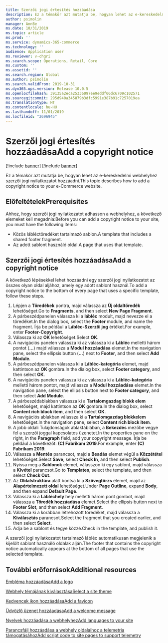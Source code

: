 ```yaml
---
title: Szerzői jogi értesítés hozzáadása
description: Ez a témakör azt mutatja be, hogyan lehet az e-kereskedelmi webhelyhez szerzői jogi nyilatkozatot hozzáadni.
author: psimolin
manager: AnnBe
ms.date: 10/31/2019
ms.topic: article
ms.prod: ''
ms.service: dynamics-365-commerce
ms.technology: ''
audience: Application user
ms.reviewer: v-chgri
ms.search.scope: Operations, Retail, Core
ms.custom: ''
ms.assetid: ''
ms.search.region: Global
ms.author: psimolin
ms.search.validFrom: 2019-10-31
ms.dyn365.ops.version: Release 10.0.5
ms.openlocfilehash: 39135a2eca25336097ee9eddf06dc6709c102571
ms.sourcegitcommit: 295d940a345879b3dfc5991e387b91c7257019ea
ms.translationtype: HT
ms.contentlocale: hu-HU
ms.lasthandoff: 11/01/2019
ms.locfileid: "2696945"
---
```

# <a name="add-a-copyright-notice"></a><span data-ttu-id="57bd7-103">Szerzői jogi értesítés hozzáadása</span><span class="sxs-lookup"><span data-stu-id="57bd7-103">Add a copyright notice</span></span>

[!include [banner](includes/preview-banner.md)]
[!include [banner](includes/banner.md)]

<span data-ttu-id="57bd7-104">Ez a témakör azt mutatja be, hogyan lehet az e-kereskedelmi webhelyhez szerzői jogi nyilatkozatot hozzáadni.</span><span class="sxs-lookup"><span data-stu-id="57bd7-104">This topic describes how to add a copyright notice to your e-Commerce website.</span></span>

## <a name="prerequisites"></a><span data-ttu-id="57bd7-105">Előfeltételek</span><span class="sxs-lookup"><span data-stu-id="57bd7-105">Prerequisites</span></span>

<span data-ttu-id="57bd7-106">Ahhoz, hogy szerzői jogi nyilatkozatot adhasson a webhelyhez, a következő elemeket kell megadnia:</span><span class="sxs-lookup"><span data-stu-id="57bd7-106">Before you can add a copyright notice to your site, you must have the following items:</span></span>

- <span data-ttu-id="57bd7-107">Közös lábléctöredéket tartalmazó sablon.</span><span class="sxs-lookup"><span data-stu-id="57bd7-107">A template that includes a shared footer fragment.</span></span>
- <span data-ttu-id="57bd7-108">Az adott sablont használó oldal.</span><span class="sxs-lookup"><span data-stu-id="57bd7-108">A page that uses that template.</span></span>

## <a name="add-a-copyright-notice"></a><span data-ttu-id="57bd7-109">Szerzői jogi értesítés hozzáadása</span><span class="sxs-lookup"><span data-stu-id="57bd7-109">Add a copyright notice</span></span>

<span data-ttu-id="57bd7-110">A következő lépésekkel lehet hozzáadni egy szerzői jogi nyilatkozatot az összes olyan oldal aljához, amely egy adott sablont használ.</span><span class="sxs-lookup"><span data-stu-id="57bd7-110">To add a copyright notice to the bottom of every page that uses a specific template, follow these steps.</span></span>

1. <span data-ttu-id="57bd7-111">Lépjen a **Töredékek** pontra, majd válassza az **Új oldaltöredék** lehetőséget.</span><span class="sxs-lookup"><span data-stu-id="57bd7-111">Go to **Fragments**, and then select **New Page Fragment**.</span></span>
1. <span data-ttu-id="57bd7-112">A párbeszédpanelen válassza ki a **lábléc** modult, majd nevezze el a töredéket.</span><span class="sxs-lookup"><span data-stu-id="57bd7-112">In the dialog box, select the **Footer** module, and name the fragment.</span></span> <span data-ttu-id="57bd7-113">Írja be például a **Lábléc-Szerzői jog** értéket.</span><span class="sxs-lookup"><span data-stu-id="57bd7-113">For example, enter **Footer-Copyright**.</span></span>
1. <span data-ttu-id="57bd7-114">Válassza ki az **OK** lehetőséget.</span><span class="sxs-lookup"><span data-stu-id="57bd7-114">Select **OK**.</span></span>
1. <span data-ttu-id="57bd7-115">A navigációs panelen válassza ki az válassza ki a **Lábléc** melletti három pontot (**…**) majd válassza a **Modul hozzáadása** elemet.</span><span class="sxs-lookup"><span data-stu-id="57bd7-115">In the navigation pane, select the ellipsis button (**...**) next to **Footer**, and then select **Add Module**.</span></span>
1. <span data-ttu-id="57bd7-116">A párbeszédpanelen válassza ki a **Lábléc-kategória** elemet, majd kattintson az **OK** gombra.</span><span class="sxs-lookup"><span data-stu-id="57bd7-116">In the dialog box, select **Footer category**, and then select **OK**.</span></span>
1. <span data-ttu-id="57bd7-117">A navigációs panelen válassza ki az válassza ki a **Lábléc-kategória** melletti három pontot, majd válassza a **Modul hozzáadása** elemet.</span><span class="sxs-lookup"><span data-stu-id="57bd7-117">In the navigation pane, select the ellipsis button next to **Footer category**, and then select **Add Module**.</span></span>
1. <span data-ttu-id="57bd7-118">A párbeszédablakban válassza ki a **Tartalomgazdag blokk elem** lehetőséget, majd kattintson az **OK** gombra.</span><span class="sxs-lookup"><span data-stu-id="57bd7-118">In the dialog box, select **Content rich block item**, and then select **OK**.</span></span>
1. <span data-ttu-id="57bd7-119">A navigációs ablakban válassza ki a **Tartalomgazdag blokkelem** lehetőséget.</span><span class="sxs-lookup"><span data-stu-id="57bd7-119">In the navigation pane, select **Content rich block item**.</span></span>
1. <span data-ttu-id="57bd7-120">A jobb oldali Tulajdonságok ablaktáblában, a **Bekezdés** mezőbe vegye fel a szerzői joggal kapcsolatos üzenetet.</span><span class="sxs-lookup"><span data-stu-id="57bd7-120">In the properties pane on the right, in the **Paragraph** field, add your copyright message.</span></span> <span data-ttu-id="57bd7-121">Írja be például a következőt: **(C) Fabrikam 2019**.</span><span class="sxs-lookup"><span data-stu-id="57bd7-121">For example, enter **(C) Fabrikam 2019**.</span></span>
1. <span data-ttu-id="57bd7-122">Válassza a **Mentés** parancsot, majd a **Beadás** elemet végül a **Közzététel** lehetőséget.</span><span class="sxs-lookup"><span data-stu-id="57bd7-122">Select **Save**, select **Check In**, and then select **Publish**.</span></span>
1. <span data-ttu-id="57bd7-123">Nyissa meg a **Sablonok** elemet, válasszon ki egy sablont, majd válassza a **Kivétel** parancsot.</span><span class="sxs-lookup"><span data-stu-id="57bd7-123">Go to **Templates**, select the template, and then select **Check Out**.</span></span>
1. <span data-ttu-id="57bd7-124">Az **Oldalstruktúra** alatt bontsa ki a **Szövegtörzs** elemet, majd az **Alapértelmezett oldal** lehetőséget.</span><span class="sxs-lookup"><span data-stu-id="57bd7-124">Under **Page Outline**, expand **Body**, and then expand **Default Page**.</span></span>
1. <span data-ttu-id="57bd7-125">Válassza ki a **Lábléchely** hely melletti három pont gombot, majd válassza a **Töredék hozzáadása** elemet.</span><span class="sxs-lookup"><span data-stu-id="57bd7-125">Select the ellipsis button next to **Footer Slot**, and then select **Add Fragment**.</span></span>
1. <span data-ttu-id="57bd7-126">Válassza ki a korábban létrehozott töredéket, majd válassza a **Kiválasztás** parancsot.</span><span class="sxs-lookup"><span data-stu-id="57bd7-126">Select the fragment that you created earlier, and then select **Select**.</span></span>
1. <span data-ttu-id="57bd7-127">Adja be a sablont és tegye közzé.</span><span class="sxs-lookup"><span data-stu-id="57bd7-127">Check in the template, and publish it.</span></span>

<span data-ttu-id="57bd7-128">A szerzői jogi nyilatkozatot tartalmazó lábléc automatikusan megjelenik a kijelölt sablont használó oldalak alján.</span><span class="sxs-lookup"><span data-stu-id="57bd7-128">The footer that contains the copyright notice automatically appears at the bottom of all pages that use the selected template.</span></span>

## <a name="additional-resources"></a><span data-ttu-id="57bd7-129">További erőforrások</span><span class="sxs-lookup"><span data-stu-id="57bd7-129">Additional resources</span></span>

[<span data-ttu-id="57bd7-130">Embléma hozzáadása</span><span class="sxs-lookup"><span data-stu-id="57bd7-130">Add a logo</span></span>](add-logo.md)

[<span data-ttu-id="57bd7-131">Webhely témájának kiválasztása</span><span class="sxs-lookup"><span data-stu-id="57bd7-131">Select a site theme</span></span>](select-site-theme.md)

[<span data-ttu-id="57bd7-132">Kedvencek ikon hozzáadása</span><span class="sxs-lookup"><span data-stu-id="57bd7-132">Add a favicon</span></span>](add-favicon.md)

[<span data-ttu-id="57bd7-133">Üdvözlő üzenet hozzáadása</span><span class="sxs-lookup"><span data-stu-id="57bd7-133">Add a welcome message</span></span>](add-welcome-message.md)

[<span data-ttu-id="57bd7-134">Nyelvek hozzáadása a webhelyhez</span><span class="sxs-lookup"><span data-stu-id="57bd7-134">Add languages to your site</span></span>](add-languages-to-site.md)

[<span data-ttu-id="57bd7-135">Parancsfájl hozzáadása a webhely oldalaihoz a telemetria támogatásához</span><span class="sxs-lookup"><span data-stu-id="57bd7-135">Add script code to site pages to support telemetry</span></span>](add-telemetry.md)

